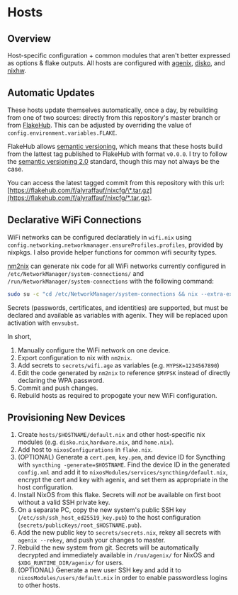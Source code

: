 # Hosts

## Overview

Host-specific configuration + common modules that aren't better expressed as options & flake outputs. All hosts are configured with [agenix](https://github.com/ryantm/agenix), [disko](https://github.com/nix-community/disko), and [nixhw](https://github.com/alyraffauf/nixhw).

## Automatic Updates

These hosts update themselves automatically, once a day, by rebuilding from one of two sources: directly from this repository's master branch or from [FlakeHub](https://flakehub.com/). This can be adjusted by overriding the value of `config.environment.variables.FLAKE`.

FlakeHub allows [semantic versioning](https://flakehub.com/docs/features/semver), which means that these hosts build from the lattest tag published to FlakeHub with format `v0.0.0`. I try to follow the [semantic versioning 2.0](https://github.com/semver/semver/blob/master/semver.md) standard, though this may not always be the case.

You can access the latest tagged commit from this repository with this url: [https://flakehub.com/f/alyraffauf/nixcfg/\*.tar.gz](https://flakehub.com/f/alyraffauf/nixcfg/*.tar.gz).

## Declarative WiFi Connections

WiFi networks can be configured declaratiely in `wifi.nix` using `config.networking.networkmanager.ensureProfiles.profiles`, provided by nixpkgs. I also provide helper functions for common wifi security types.

[nm2nix](https://github.com/janik-haag/nm2nix) can generate nix code for all WiFi networks currently configured in `/etc/NetworkManager/system-connections/` and `/run/NetworkManager/system-connections` with the following command:

```bash
sudo su -c "cd /etc/NetworkManager/system-connections && nix --extra-experimental-features 'nix-command flakes' run github:Janik-Haag/nm2nix | nix --extra-experimental-features 'nix-command flakes' run nixpkgs#nixfmt-rfc-style"
```

Secrets (passwords, certificates, and identities) are supported, but must be declared and available as variables with agenix. They will be replaced upon activation with `envsubst`.

In short,

1. Manually configure the WiFi network on one device.
1. Export configuration to nix with `nm2nix`.
1. Add secrets to `secrets/wifi.age` as variables (e.g. `MYPSK=1234567890`)
1. Edit the code generated by `nm2nix` to reference `$MYPSK` instead of directly declaring the WPA password.
1. Commit and push changes.
1. Rebuild hosts as required to propogate your new WiFi configuration.

## Provisioning New Devices

1. Create `hosts/$HOSTNAME/default.nix` and other host-specific nix modules (e.g. `disko.nix`,`hardware.nix`, and `home.nix`).
1. Add host to `nixosConfigurations` in `flake.nix`.
1. (OPTIONAL) Generate a `cert.pem`, `key.pem`, and device ID for Syncthing with `syncthing -generate=$HOSTNAME`. Find the device ID in the generated `config.xml` and add it to `nixosModules/services/syncthing/default.nix`, encrypt the cert and key with agenix, and set them as appropriate in the host configuration.
1. Install NixOS from this flake. Secrets will _not_ be available on first boot without a valid SSH private key.
1. On a separate PC, copy the new system's public SSH key (`/etc/ssh/ssh_host_ed25519_key.pub`) to the host configuration (`secrets/publicKeys/root_$HOSTNAME.pub`).
1. Add the new public key to `secrets/secrets.nix`, rekey all secrets with `agenix --rekey`, and push your changes to master.
1. Rebuild the new system from git. Secrets will be automatically decrypted and immediately available in `/run/agenix/` for NixOS and `$XDG_RUNTIME_DIR/agenix/` for users.
1. (OPTIONAL) Generate a new user SSH key and add it to `nixosModules/users/default.nix` in order to enable passwordless logins to other hosts.
